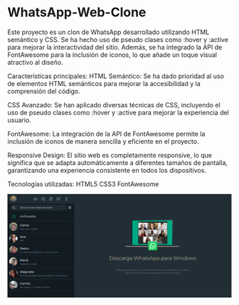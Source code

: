 # WhatsApp-Web-Clone
Este proyecto es un clon de WhatsApp desarrollado utilizando HTML semántico y CSS. Se ha hecho uso de pseudo clases como :hover y :active para mejorar la interactividad del sitio. Además, se ha integrado la API de FontAwesome para la inclusión de iconos, lo que añade un toque visual atractivo al diseño.

Características principales:
HTML Semántico: Se ha dado prioridad al uso de elementos HTML semánticos para mejorar la accesibilidad y la comprensión del código.

CSS Avanzado: Se han aplicado diversas técnicas de CSS, incluyendo el uso de pseudo clases como :hover y :active para mejorar la experiencia del usuario.

FontAwesome: La integración de la API de FontAwesome permite la inclusión de iconos de manera sencilla y eficiente en el proyecto.

Responsive Design: El sitio web es completamente responsive, lo que significa que se adapta automáticamente a diferentes tamaños de pantalla, garantizando una experiencia consistente en todos los dispositivos.

Tecnologías utilizadas:
HTML5
CSS3
FontAwesome

![Captura de pantalla](screenshot.png)
